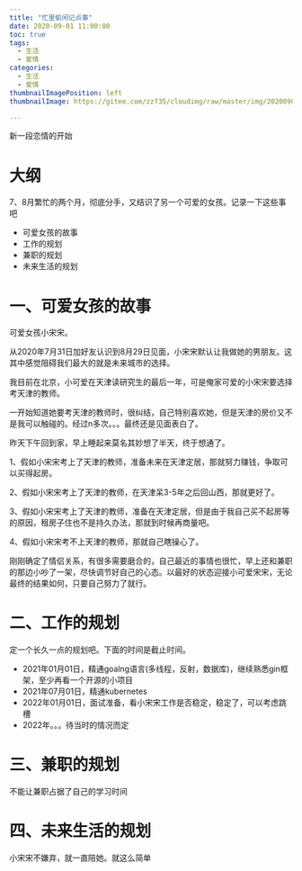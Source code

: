 ```yaml
---
title: "忙里偷闲记点事"
date: 2020-09-01 11:00:00
toc: true
tags:
  - 生活
  - 爱情
categories:
  - 生活
  - 爱情
thumbnailImagePosition: left
thumbnailImage: https://gitee.com/zzf35/cloudimg/raw/master/img/20200902102513.jpg

---
```


新一段恋情的开始

<!--more-->

# 大纲

7、8月繁忙的两个月，彻底分手，又结识了另一个可爱的女孩。记录一下这些事吧

- 可爱女孩的故事
- 工作的规划
- 兼职的规划
- 未来生活的规划



# 一、可爱女孩的故事

可爱女孩小宋宋。

从2020年7月31日加好友认识到8月29日见面，小宋宋默认让我做她的男朋友。这其中感觉阻碍我们最大的就是未来城市的选择。

我目前在北京，小可爱在天津读研究生的最后一年，可是俺家可爱的小宋宋要选择考天津的教师。

一开始知道她要考天津的教师时，很纠结，自己特别喜欢她，但是天津的房价又不是我可以触碰的。经过n多次。。。最终还是见面表白了。



昨天下午回到家，早上睡起来莫名其妙想了半天，终于想通了。

1、假如小宋宋考上了天津的教师，准备未来在天津定居，那就努力赚钱，争取可以买得起房。

2、假如小宋宋考上了天津的教师，在天津呆3-5年之后回山西，那就更好了。

3、假如小宋宋考上了天津的教师，准备在天津定居，但是由于我自己买不起房等的原因，租房子住也不是持久办法，那就到时候再商量吧。

4、假如小宋宋考不上天津的教师，那就自己瞎操心了。



刚刚确定了情侣关系，有很多需要磨合的，自己最近的事情也很忙，早上还和兼职的那边小吵了一架，尽快调节好自己的心态。以最好的状态迎接小可爱宋宋，无论最终的结果如何，只要自己努力了就行。



# 二、工作的规划

定一个长久一点的规划吧。下面的时间是截止时间。

- 2021年01月01日，精通goalng语言(多线程，反射，数据库)，继续熟悉gin框架，至少再看一个开源的小项目
- 2021年07月01日，精通kubernetes
- 2022年01月01日，面试准备，看小宋宋工作是否稳定，稳定了，可以考虑跳槽
- 2022年。。。待当时的情况而定





# 三、兼职的规划

不能让兼职占据了自己的学习时间



# 四、未来生活的规划

小宋宋不嫌弃，就一直陪她。就这么简单



















